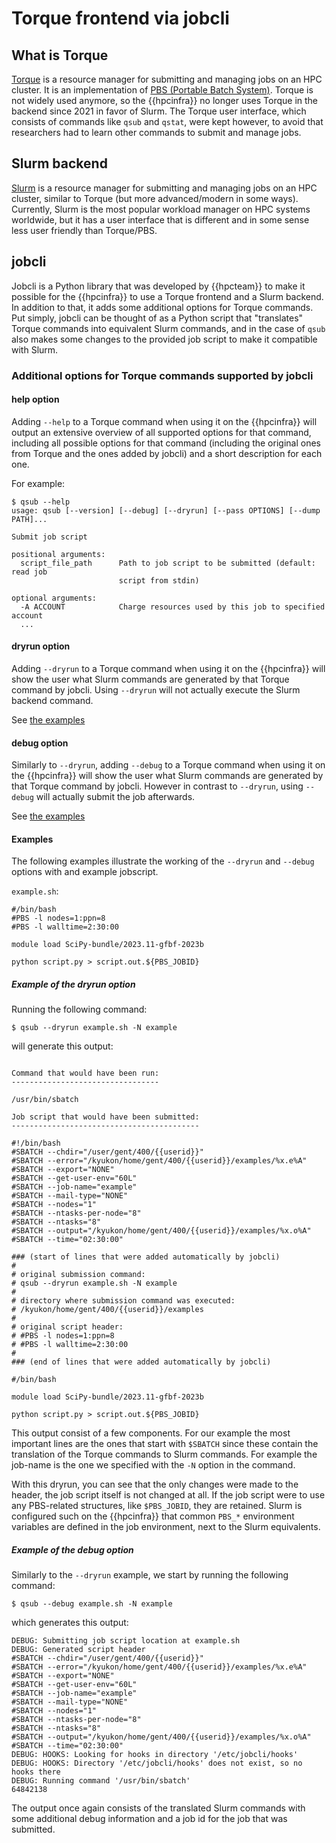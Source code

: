 # Torque frontend via jobcli

## What is Torque

[Torque](https://en.wikipedia.org/wiki/TORQUE) is a resource manager for submitting and managing jobs on an HPC cluster. It is an implementation of [PBS (Portable Batch System)](https://en.wikipedia.org/wiki/Portable_Batch_System).
Torque is not widely used anymore, so the {{hpcinfra}} no longer uses Torque in the backend since 2021 in favor of Slurm.
The Torque user interface, which consists of commands like `qsub` and `qstat`, were kept however, to avoid that researchers had to learn other commands to submit and manage jobs.

## Slurm backend

[Slurm](https://en.wikipedia.org/wiki/Slurm_Workload_Manager) is a resource manager for submitting and managing jobs on an HPC cluster, similar to Torque (but more advanced/modern in some ways). Currently, Slurm is the most popular workload manager on HPC systems worldwide, but it has a user interface that is different and in some sense less user friendly than Torque/PBS.

## jobcli

Jobcli is a Python library that was developed by {{hpcteam}} to make it possible for the {{hpcinfra}} to use a Torque frontend and a Slurm backend. In addition to that, it adds some additional options for Torque commands. Put simply, jobcli can be thought of as a Python script that "translates" Torque commands into equivalent Slurm commands, and in the case of `qsub` also makes some changes to the provided job script to make it compatible with Slurm.

### Additional options for Torque commands supported by jobcli

#### help option

Adding `--help` to a Torque command when using it on the {{hpcinfra}} will output an extensive overview of all supported options for that command, including all possible options for that command (including the original ones from Torque and the ones added by jobcli) and a short description for each one.

For example:
```shell
$ qsub --help
usage: qsub [--version] [--debug] [--dryrun] [--pass OPTIONS] [--dump PATH]...

Submit job script

positional arguments:
  script_file_path      Path to job script to be submitted (default: read job
                        script from stdin)

optional arguments:
  -A ACCOUNT            Charge resources used by this job to specified account
  ...
```

#### dryrun option

Adding `--dryrun` to a Torque command when using it on the {{hpcinfra}} will show the user what Slurm commands are generated by that Torque command by jobcli. Using `--dryrun` will not actually execute the Slurm backend command.

See [the examples](./#examples)

#### debug option

Similarly to `--dryrun`, adding `--debug` to a Torque command when using it on the {{hpcinfra}} will show the user what Slurm commands are generated by that Torque command by jobcli. However in contrast to `--dryrun`, using `--debug` will actually submit the job afterwards.

See [the examples](./#examples)

#### Examples

The following examples illustrate the working of the `--dryrun` and `--debug` options with and example jobscript.

`example.sh`:

```shell
#/bin/bash
#PBS -l nodes=1:ppn=8
#PBS -l walltime=2:30:00

module load SciPy-bundle/2023.11-gfbf-2023b

python script.py > script.out.${PBS_JOBID}
```

##### Example of the dryrun option

Running the following command:

```shell
$ qsub --dryrun example.sh -N example
```

will generate this output:

```shell

Command that would have been run:
---------------------------------

/usr/bin/sbatch

Job script that would have been submitted:
------------------------------------------

#!/bin/bash
#SBATCH --chdir="/user/gent/400/{{userid}}"
#SBATCH --error="/kyukon/home/gent/400/{{userid}}/examples/%x.e%A"
#SBATCH --export="NONE"
#SBATCH --get-user-env="60L"
#SBATCH --job-name="example"
#SBATCH --mail-type="NONE"
#SBATCH --nodes="1"
#SBATCH --ntasks-per-node="8"
#SBATCH --ntasks="8"
#SBATCH --output="/kyukon/home/gent/400/{{userid}}/examples/%x.o%A"
#SBATCH --time="02:30:00"

### (start of lines that were added automatically by jobcli)
#
# original submission command:
# qsub --dryrun example.sh -N example
#
# directory where submission command was executed:
# /kyukon/home/gent/400/{{userid}}/examples
#
# original script header:
# #PBS -l nodes=1:ppn=8
# #PBS -l walltime=2:30:00
#
### (end of lines that were added automatically by jobcli)

#/bin/bash

module load SciPy-bundle/2023.11-gfbf-2023b

python script.py > script.out.${PBS_JOBID}
```
This output consist of a few components. For our example the most important lines are the ones that start with `$SBATCH` since these contain the translation of the Torque commands to Slurm commands. For example the job-name is the one we specified with the `-N` option in the command.

With this dryrun, you can see that the only changes were made to the header, the job script itself is not changed at all. If the job script were to use any PBS-related structures, like `$PBS_JOBID`, they are retained. Slurm is configured such on the {{hpcinfra}} that common `PBS_*` environment variables are defined in the job environment, next to the Slurm equivalents.

##### Example of the debug option

Similarly to the `--dryrun` example, we start by running the following command:

```shell
$ qsub --debug example.sh -N example
```

which generates this output:

```shell
DEBUG: Submitting job script location at example.sh
DEBUG: Generated script header
#SBATCH --chdir="/user/gent/400/{{userid}}"
#SBATCH --error="/kyukon/home/gent/400/{{userid}}/examples/%x.e%A"
#SBATCH --export="NONE"
#SBATCH --get-user-env="60L"
#SBATCH --job-name="example"
#SBATCH --mail-type="NONE"
#SBATCH --nodes="1"
#SBATCH --ntasks-per-node="8"
#SBATCH --ntasks="8"
#SBATCH --output="/kyukon/home/gent/400/{{userid}}/examples/%x.o%A"
#SBATCH --time="02:30:00"
DEBUG: HOOKS: Looking for hooks in directory '/etc/jobcli/hooks'
DEBUG: HOOKS: Directory '/etc/jobcli/hooks' does not exist, so no hooks there
DEBUG: Running command '/usr/bin/sbatch'
64842138
```
The output once again consists of the translated Slurm commands with some additional debug information and a job id for the job that was submitted.
